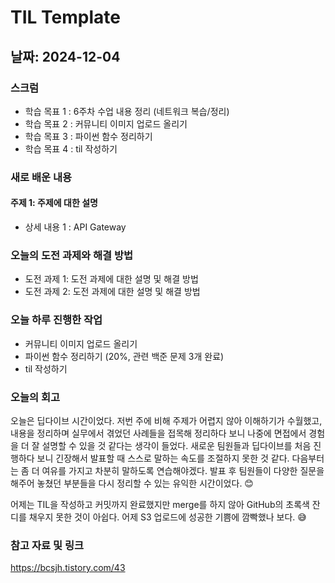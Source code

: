 # TIL Template

## 날짜: 2024-12-04

### 스크럼
- 학습 목표 1 : 6주차 수업 내용 정리 (네트워크 복습/정리)
- 학습 목표 2 : 커뮤니티 이미지 업로드 올리기
- 학습 목표 3 : 파이썬 함수 정리하기
- 학습 목표 4 : til 작성하기

### 새로 배운 내용
#### 주제 1: 주제에 대한 설명
- 상세 내용 1 : API Gateway

### 오늘의 도전 과제와 해결 방법
- 도전 과제 1: 도전 과제에 대한 설명 및 해결 방법
- 도전 과제 2: 도전 과제에 대한 설명 및 해결 방법

### 오늘 하루 진행한 작업
- 커뮤니티 이미지 업로드 올리기
- 파이썬 함수 정리하기 (20%, 관련 백준 문제 3개 완료)
- til 작성하기

### 오늘의 회고
오늘은 딥다이브 시간이었다. 저번 주에 비해 주제가 어렵지 않아 이해하기가 수월했고, 내용을 정리하며 실무에서 겪었던 사례들을 접목해 정리하다 보니 나중에 면접에서 경험을 더 잘 설명할 수 있을 것 같다는 생각이 들었다.
새로운 팀원들과 딥다이브를 처음 진행하다 보니 긴장해서 발표할 때 스스로 말하는 속도를 조절하지 못한 것 같다. 다음부터는 좀 더 여유를 가지고 차분히 말하도록 연습해야겠다.
발표 후 팀원들이 다양한 질문을 해주어 놓쳤던 부분들을 다시 정리할 수 있는 유익한 시간이었다. 😊

어제는 TIL을 작성하고 커밋까지 완료했지만 merge를 하지 않아 GitHub의 초록색 잔디를 채우지 못한 것이 아쉽다. 어제 S3 업로드에 성공한 기쁨에 깜빡했나 보다. 😅

### 참고 자료 및 링크
https://bcsjh.tistory.com/43